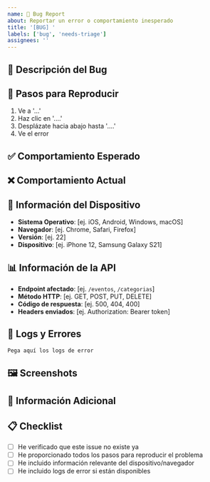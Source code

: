 ```yaml
---
name: 🐛 Bug Report
about: Reportar un error o comportamiento inesperado
title: '[BUG] '
labels: ['bug', 'needs-triage']
assignees: ''
---
```


## 🐛 Descripción del Bug
<!-- Describe claramente cuál es el problema -->

## 🔄 Pasos para Reproducir
<!-- Lista los pasos para reproducir el comportamiento: -->
1. Ve a '...'
2. Haz clic en '....'
3. Desplázate hacia abajo hasta '....'
4. Ve el error

## ✅ Comportamiento Esperado
<!-- Describe qué esperabas que pasara -->

## ❌ Comportamiento Actual
<!-- Describe qué está pasando realmente -->

## 📱 Información del Dispositivo
- **Sistema Operativo**: [ej. iOS, Android, Windows, macOS]
- **Navegador**: [ej. Chrome, Safari, Firefox]
- **Versión**: [ej. 22]
- **Dispositivo**: [ej. iPhone 12, Samsung Galaxy S21]

## 📊 Información de la API
- **Endpoint afectado**: [ej. `/eventos`, `/categorias`]
- **Método HTTP**: [ej. GET, POST, PUT, DELETE]
- **Código de respuesta**: [ej. 500, 404, 400]
- **Headers enviados**: [ej. Authorization: Bearer token]

## 📝 Logs y Errores
<!-- Pega aquí cualquier mensaje de error o logs relevantes -->
```
Pega aquí los logs de error
```

## 🖼️ Screenshots
<!-- Si aplica, agrega screenshots para ayudar a explicar el problema -->

## 🔧 Información Adicional
<!-- Agrega cualquier otra información relevante sobre el problema -->

## 📋 Checklist
- [ ] He verificado que este issue no existe ya
- [ ] He proporcionado todos los pasos para reproducir el problema
- [ ] He incluido información relevante del dispositivo/navegador
- [ ] He incluido logs de error si están disponibles